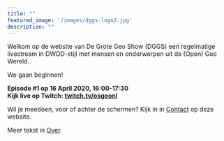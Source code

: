 ```yaml
---
title: ""
featured_image: '/images/dggs-logo2.jpg'
description: ""
---
```


Welkom op de website van De Grote Geo Show (DGGS) een regelmatige
livestream in DWDD-stijl met mensen en onderwerpen uit de (Open) Geo Wereld.

We gaan beginnen!
 
__Episode #1 op 16 April 2020, 16:00-17:30__  
__Kijk live op Twitch: [twitch.tv/osgeonl](https://twitch.tv/osgeonl)__

Wil je meedoen, voor of achter de schermen?
Kijk in in [Contact](/contact/) op deze website.

Meer tekst in [Over](/about/).
